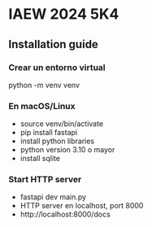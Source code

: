 # IAEW 2024 5K4

## Installation guide

### Crear un entorno virtual  

python -m venv venv

### En macOS/Linux

- source venv/bin/activate
- pip install fastapi
- install python libraries
- python version 3.10 o mayor
- install sqlite

### Start HTTP server

- fastapi dev main.py
- HTTP server en localhost, port 8000
- http://localhost:8000/docs

